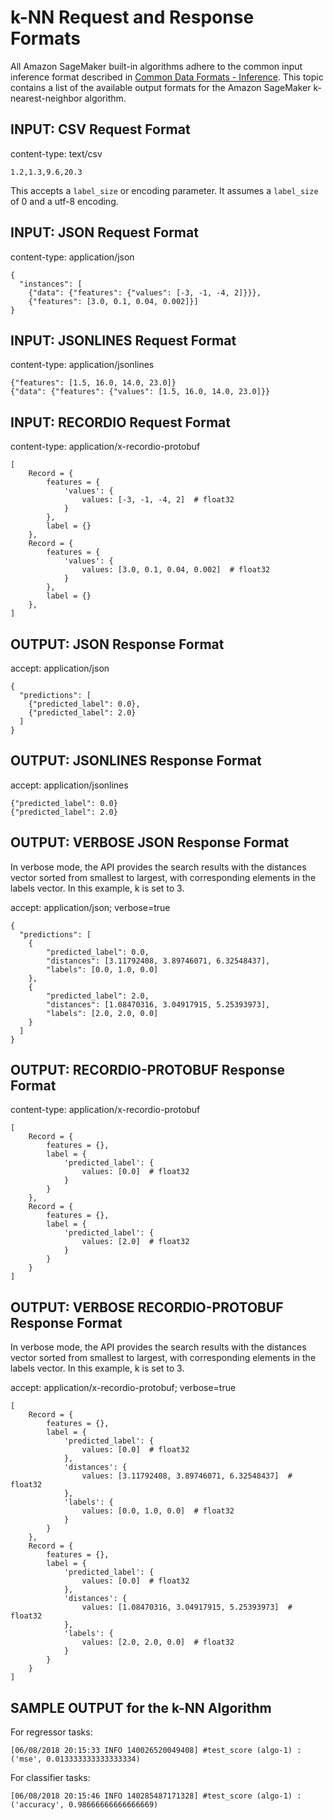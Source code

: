 # k\-NN Request and Response Formats<a name="kNN-inference-formats"></a>

All Amazon SageMaker built\-in algorithms adhere to the common input inference format described in [Common Data Formats \- Inference](https://docs.aws.amazon.com/sagemaker/latest/dg/cdf-inference.html)\. This topic contains a list of the available output formats for the Amazon SageMaker k\-nearest\-neighbor algorithm\.

## INPUT: CSV Request Format<a name="kNN-input-csv"></a>

content\-type: text/csv

```
1.2,1.3,9.6,20.3
```

This accepts a `label_size` or encoding parameter\. It assumes a `label_size` of 0 and a utf\-8 encoding\.

## INPUT: JSON Request Format<a name="kNN-input-json"></a>

content\-type: application/json

```
{
  "instances": [
    {"data": {"features": {"values": [-3, -1, -4, 2]}}},
    {"features": [3.0, 0.1, 0.04, 0.002]}]
}
```

## INPUT: JSONLINES Request Format<a name="kNN-input-jsonlines"></a>

content\-type: application/jsonlines

```
{"features": [1.5, 16.0, 14.0, 23.0]}
{"data": {"features": {"values": [1.5, 16.0, 14.0, 23.0]}}
```

## INPUT: RECORDIO Request Format<a name="kNN-input-recordio"></a>

content\-type: application/x\-recordio\-protobuf

```
[
    Record = {
        features = {
            'values': {
                values: [-3, -1, -4, 2]  # float32
            }
        },
        label = {}
    },
    Record = {
        features = {
            'values': {
                values: [3.0, 0.1, 0.04, 0.002]  # float32
            }
        },
        label = {}
    },
]
```

## OUTPUT: JSON Response Format<a name="kNN-output-json"></a>

accept: application/json

```
{
  "predictions": [
    {"predicted_label": 0.0},
    {"predicted_label": 2.0}
  ]
}
```

## OUTPUT: JSONLINES Response Format<a name="kNN-output-jsonlines"></a>

accept: application/jsonlines

```
{"predicted_label": 0.0}
{"predicted_label": 2.0}
```

## OUTPUT: VERBOSE JSON Response Format<a name="kNN-output-recordio"></a>

In verbose mode, the API provides the search results with the distances vector sorted from smallest to largest, with corresponding elements in the labels vector\. In this example, k is set to 3\.

accept: application/json; verbose=true

```
{
  "predictions": [
    {
        "predicted_label": 0.0,
        "distances": [3.11792408, 3.89746071, 6.32548437],
        "labels": [0.0, 1.0, 0.0]
    },
    {
        "predicted_label": 2.0,
        "distances": [1.08470316, 3.04917915, 5.25393973],
        "labels": [2.0, 2.0, 0.0]
    }
  ]
}
```

## OUTPUT: RECORDIO\-PROTOBUF Response Format<a name="kNN-output-recordio"></a>

content\-type: application/x\-recordio\-protobuf

```
[
    Record = {
        features = {},
        label = {
            'predicted_label': {
                values: [0.0]  # float32
            }
        }
    },
    Record = {
        features = {},
        label = {
            'predicted_label': {
                values: [2.0]  # float32
            }
        }
    }
]
```

## OUTPUT: VERBOSE RECORDIO\-PROTOBUF Response Format<a name="kNN-output-verbose-recordio"></a>

In verbose mode, the API provides the search results with the distances vector sorted from smallest to largest, with corresponding elements in the labels vector\. In this example, k is set to 3\.

accept: application/x\-recordio\-protobuf; verbose=true

```
[
    Record = {
        features = {},
        label = {
            'predicted_label': {
                values: [0.0]  # float32
            },
            'distances': {
                values: [3.11792408, 3.89746071, 6.32548437]  # float32
            },
            'labels': {
                values: [0.0, 1.0, 0.0]  # float32
            }
        }
    },
    Record = {
        features = {},
        label = {
            'predicted_label': {
                values: [0.0]  # float32
            },
            'distances': {
                values: [1.08470316, 3.04917915, 5.25393973]  # float32
            },
            'labels': {
                values: [2.0, 2.0, 0.0]  # float32
            }
        }
    }
]
```

## SAMPLE OUTPUT for the k\-NN Algorithm<a name="kNN-sample-output"></a>

For regressor tasks:

```
[06/08/2018 20:15:33 INFO 140026520049408] #test_score (algo-1) : ('mse', 0.013333333333333334)
```

For classifier tasks:

```
[06/08/2018 20:15:46 INFO 140285487171328] #test_score (algo-1) : ('accuracy', 0.98666666666666669)
```